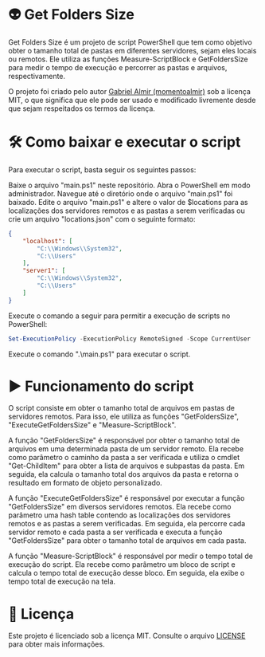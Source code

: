 # 👽 Get Folders Size

Get Folders Size é um projeto de script PowerShell que tem como objetivo obter o tamanho total de pastas em diferentes servidores, sejam eles locais ou remotos. Ele utiliza as funções Measure-ScriptBlock e GetFoldersSize para medir o tempo de execução e percorrer as pastas e arquivos, respectivamente.

O projeto foi criado pelo autor [Gabriel Almir (momentoalmir)](http://github.com/momentoalmir) sob a licença MIT, o que significa que ele pode ser usado e modificado livremente desde que sejam respeitados os termos da licença.

# 🛠️ Como baixar e executar o script

Para executar o script, basta seguir os seguintes passos:

Baixe o arquivo "main.ps1" neste repositório.
Abra o PowerShell em modo administrador.
Navegue até o diretório onde o arquivo "main.ps1" foi baixado.
Edite o arquivo "main.ps1" e altere o valor de $locations para as localizações dos servidores remotos e as pastas a serem verificadas ou crie um arquivo "locations.json" com o seguinte formato:

```json
{
    "localhost": [
        "C:\\Windows\\System32",
        "C:\\Users"
    ],
    "server1": [
        "C:\\Windows\\System32",
        "C:\\Users"
    ]
}
```
Execute o comando a seguir para permitir a execução de scripts no PowerShell:

```powershell
Set-ExecutionPolicy -ExecutionPolicy RemoteSigned -Scope CurrentUser
```

Execute o comando ".\main.ps1" para executar o script.

# ▶️ Funcionamento do script

O script consiste em obter o tamanho total de arquivos em pastas de servidores remotos. Para isso, ele utiliza as funções "GetFoldersSize", "ExecuteGetFoldersSize" e "Measure-ScriptBlock".

A função "GetFoldersSize" é responsável por obter o tamanho total de arquivos em uma determinada pasta de um servidor remoto. Ela recebe como parâmetro o caminho da pasta a ser verificada e utiliza o cmdlet "Get-ChildItem" para obter a lista de arquivos e subpastas da pasta. Em seguida, ela calcula o tamanho total dos arquivos da pasta e retorna o resultado em formato de objeto personalizado.

A função "ExecuteGetFoldersSize" é responsável por executar a função "GetFoldersSize" em diversos servidores remotos. Ela recebe como parâmetro uma hash table contendo as localizações dos servidores remotos e as pastas a serem verificadas. Em seguida, ela percorre cada servidor remoto e cada pasta a ser verificada e executa a função "GetFoldersSize" para obter o tamanho total de arquivos em cada pasta.

A função "Measure-ScriptBlock" é responsável por medir o tempo total de execução do script. Ela recebe como parâmetro um bloco de script e calcula o tempo total de execução desse bloco. Em seguida, ela exibe o tempo total de execução na tela.

# 📘 Licença

Este projeto é licenciado sob a licença MIT. Consulte o arquivo [LICENSE](LICENSE) para obter mais informações.
